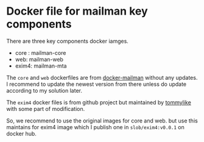 # Docker file for mailman key components

There are three key components docker iamges.

- core : mailman-core
- web:   mailman-web
- exim4: mailman-mta

The ```core``` and ```web``` dockerfiles are from [docker-mailman](https://github.com/maxking/docker-mailman) without any updates. I recommend to update the newest version from there unless do update according to my solution later.

The ```exim4``` docker files is from github project but maintained by [tommylike](https://github.com/tommylike) with some part of modification.

So, we recommend to use the original images for core and web. but use this maintains for exim4 image which I publish one in ```slob/exim4:v0.0.1``` on docker hub.



